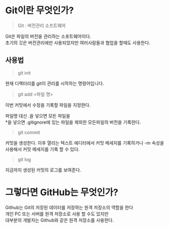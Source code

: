 # Git이란 무엇인가?
> Git : 버전관리 소프트웨어
 
Git은 파일의 버전을 관리하는 소포트웨어이다. <br>
초기의 깃은 버전관리에만 사용되었지만 여러사람들과 협업을 할때도 사용한다.

## 사용법
> git init

현재 디랙터리를 git이 관리를 시작하는 명령어입니다.

> git add &#60;파일 명&#62;

이번 커밋에서 수정을 기록할 파일을 지정한다.

파일명 대신 .을 넣으면 모든 파일을 <br>
*을 넣으면 .gitignore에 있는 파일을 제외한 모든파일의 버전을 기록한다.

> git commit

커밋을 생성한다.
이후 열리는 텍스트 에디터에서 커밋 메세지를 기록하거나
-m 속성을 사용해서 커밋 메세지를 기록 할 수 있다.

> git log

지금까지 생성된 커밋의 로그를 보여준다.



# 그렇다면 GitHub는 무엇인가?

Github는 Git의 저장된 데이터를 저장하는 원격 저장소의 역할을 한다<br>
개인 PC 또는 서버를 원격 저장소로 사용 할 수도 있지만<br>
대부분의 개발자는 Github와 같은 원격 저장소를 사용한다.<br>
